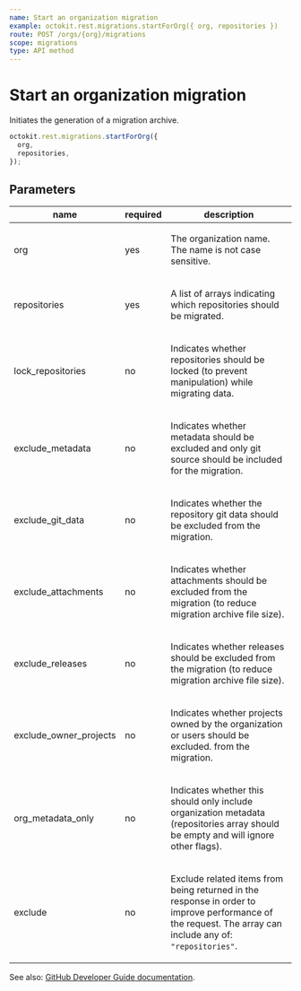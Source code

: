 ```yaml
---
name: Start an organization migration
example: octokit.rest.migrations.startForOrg({ org, repositories })
route: POST /orgs/{org}/migrations
scope: migrations
type: API method
---
```


# Start an organization migration

Initiates the generation of a migration archive.

```js
octokit.rest.migrations.startForOrg({
  org,
  repositories,
});
```

## Parameters

<table>
  <thead>
    <tr>
      <th>name</th>
      <th>required</th>
      <th>description</th>
    </tr>
  </thead>
  <tbody>
    <tr><td>org</td><td>yes</td><td>

The organization name. The name is not case sensitive.

</td></tr>
<tr><td>repositories</td><td>yes</td><td>

A list of arrays indicating which repositories should be migrated.

</td></tr>
<tr><td>lock_repositories</td><td>no</td><td>

Indicates whether repositories should be locked (to prevent manipulation) while migrating data.

</td></tr>
<tr><td>exclude_metadata</td><td>no</td><td>

Indicates whether metadata should be excluded and only git source should be included for the migration.

</td></tr>
<tr><td>exclude_git_data</td><td>no</td><td>

Indicates whether the repository git data should be excluded from the migration.

</td></tr>
<tr><td>exclude_attachments</td><td>no</td><td>

Indicates whether attachments should be excluded from the migration (to reduce migration archive file size).

</td></tr>
<tr><td>exclude_releases</td><td>no</td><td>

Indicates whether releases should be excluded from the migration (to reduce migration archive file size).

</td></tr>
<tr><td>exclude_owner_projects</td><td>no</td><td>

Indicates whether projects owned by the organization or users should be excluded. from the migration.

</td></tr>
<tr><td>org_metadata_only</td><td>no</td><td>

Indicates whether this should only include organization metadata (repositories array should be empty and will ignore other flags).

</td></tr>
<tr><td>exclude</td><td>no</td><td>

Exclude related items from being returned in the response in order to improve performance of the request. The array can include any of: `"repositories"`.

</td></tr>
  </tbody>
</table>

See also: [GitHub Developer Guide documentation](https://docs.github.com/enterprise-cloud@latest//rest/reference/migrations#start-an-organization-migration).
